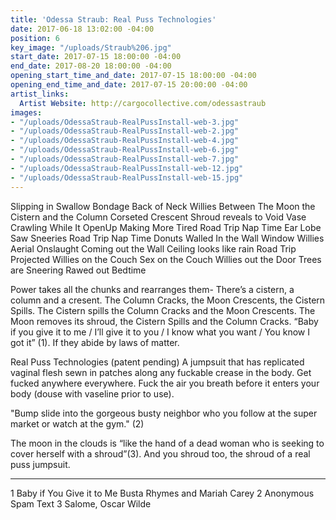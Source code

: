 ```yaml
---
title: 'Odessa Straub: Real Puss Technologies'
date: 2017-06-18 13:02:00 -04:00
position: 6
key_image: "/uploads/Straub%206.jpg"
start_date: 2017-07-15 18:00:00 -04:00
end_date: 2017-08-20 18:00:00 -04:00
opening_start_time_and_date: 2017-07-15 18:00:00 -04:00
opening_end_time_and_date: 2017-07-15 20:00:00 -04:00
artist_links:
  Artist Website: http://cargocollective.com/odessastraub
images:
- "/uploads/OdessaStraub-RealPussInstall-web-3.jpg"
- "/uploads/OdessaStraub-RealPussInstall-web-2.jpg"
- "/uploads/OdessaStraub-RealPussInstall-web-4.jpg"
- "/uploads/OdessaStraub-RealPussInstall-web-6.jpg"
- "/uploads/OdessaStraub-RealPussInstall-web-7.jpg"
- "/uploads/OdessaStraub-RealPussInstall-web-12.jpg"
- "/uploads/OdessaStraub-RealPussInstall-web-15.jpg"
---
```


Slipping in Swallow Bondage
Back of Neck Willies
Between The Moon the Cistern and the Column
Corseted Crescent
Shroud reveals to Void Vase
Crawling While It OpenUp
Making More Tired
Road Trip Nap Time Ear Lobe
Saw Sneeries
Road Trip Nap Time Donuts
Walled In the Wall
Window Willies
Aerial Onslaught
Coming out the Wall
Ceiling looks like rain
Road Trip Projected
Willies on the Couch
Sex on the Couch
Willies out the Door
Trees are Sneering
Rawed out Bedtime

Power takes all the chunks and rearranges them- There’s a cistern, a column and a cresent. The Column Cracks, the Moon Crescents, the Cistern Spills. The Cistern spills the Column Cracks and the Moon Crescents. The Moon removes its shroud, the Cistern Spills and the Column Cracks. “Baby if you give it to me / I’ll give it to you / I know what you want / You know I got it” (1). If they abide by laws of matter.

Real Puss Technologies (patent pending) A jumpsuit that has replicated vaginal flesh sewn in patches along any fuckable crease in the body. Get fucked anywhere everywhere. Fuck the air you breath before it enters your body (douse with vaseline prior to use).

"Bump slide into the gorgeous busty neighbor who you follow at the super market or watch at the gym." (2)

The moon in the clouds is “like the hand of a dead woman who is seeking to cover herself with a shroud”(3). And you shroud too, the shroud of a real puss jumpsuit. 
____________
1 Baby if You Give it to Me Busta Rhymes and Mariah Carey 
2 Anonymous Spam Text
3 Salome, Oscar Wilde